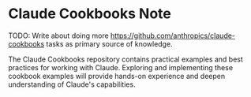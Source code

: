 # Claude Cookbooks Note

TODO: Write about doing more https://github.com/anthropics/claude-cookbooks tasks as primary source of knowledge.

The Claude Cookbooks repository contains practical examples and best practices for working with Claude. Exploring and implementing these cookbook examples will provide hands-on experience and deepen understanding of Claude's capabilities.
